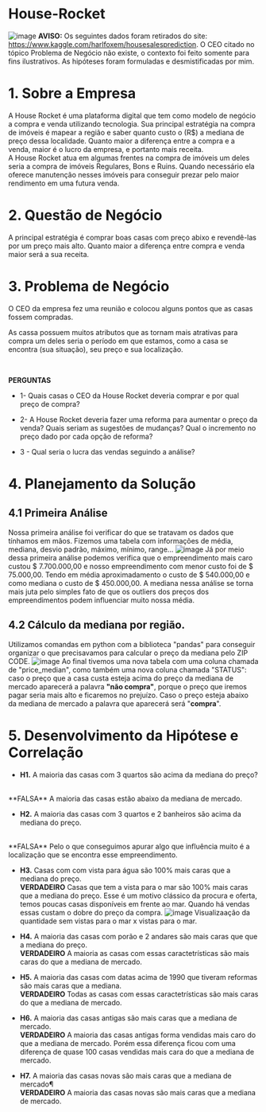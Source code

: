 # House-Rocket
![image](https://user-images.githubusercontent.com/94385953/148582727-3bca26ba-63e5-4869-9614-7273fe771316.png)
**AVISO:**  Os seguintes dados foram retirados do site:
<br> https://www.kaggle.com/harlfoxem/housesalesprediction. O CEO citado no tópico Problema de Negócio não existe, o contexto foi feito somente para fins ilustrativos. As hipóteses foram formuladas e desmistificadas por mim. 

# 1. Sobre a Empresa
A House Rocket é uma plataforma digital que tem como modelo de negócio a compra e venda utilizando tecnologia. Sua principal estratégia na compra de imóveis é mapear a região e saber quanto custo o (R$) a mediana de preço dessa localidade. Quanto maior a diferença entre a compra e a venda, maior é o lucro da empresa, e portanto mais receita. 
<br>
A House Rocket atua em algumas frentes na compra de imóveis um deles seria a compra de imóveis Regulares, Bons e Ruins. Quando necessário ela oferece manutenção nesses imóveis para conseguir prezar pelo maior rendimento em uma futura venda.

# 2. Questão de Negócio
A principal estratégia é comprar boas casas com preço abixo e revendê-las por um preço mais alto. Quanto maior a diferença entre compra e venda maior será a sua receita. 

# 3. Problema de Negócio
O CEO da empresa fez uma reunião e colocou alguns pontos que as casas fossem compradas. 
<br>

As cassa possuem muitos atributos que as tornam mais atrativas para compra um deles seria o período em que estamos, como a casa se encontra (sua situação), seu preço e sua localização.

<br>

**PERGUNTAS**
* 1- Quais casas o CEO da House Rocket deveria comprar e por qual preço de compra?

* 2- A House Rocket deveria fazer uma reforma para aumentar o preço da venda? Quais seriam as sugestões de mudanças? Qual o incremento no preço dado por cada opção de reforma?

* 3 - Qual seria o lucra das vendas seguindo a análise?


# 4. Planejamento da Solução

## 4.1 Primeira Análise 
Nossa primeira análise foi verificar do que se tratavam os dados que tínhamos em mãos. Fizemos uma tabela com informações de média, mediana, desvio padrão, máximo, mínimo, range... 
![image](https://user-images.githubusercontent.com/94385953/148584168-aa4e6b93-3ef4-4d02-8a97-7f352929d43b.png)
Já por meio dessa primeira análise podemos verifica que o empreendimento mais caro custou $ 7.700.000,00 e nosso empreendimento com menor custo foi de $ 75.000,00. Tendo em média aproximadamento o custo de $ 540.000,00 e como mediana o custo de $ 450.000,00. A mediana nessa análise se torna mais juta pelo simples fato de que os outliers dos preços dos empreendimentos podem influenciar muito nossa média. 

## 4.2 Cálculo da mediana por região.
Utilizamos comandas em python com a biblioteca "pandas" para conseguir organizar o que precisavamos para calcular o preço da mediana pelo ZIP CODE.
![image](https://user-images.githubusercontent.com/94385953/148584917-556f1aef-adf5-4fd5-a0a3-615d87516cb8.png)
Ao final tivemos uma nova tabela com uma coluna chamada de "price_median", como também uma nova coluna chamada "STATUS": caso o preço que a casa custa esteja acima do preço da mediana de mercado aparecerá a palavra **"não compra"**, porque o preço que iremos pagar seria mais alto e ficaremos no prejuízo. Caso o preço esteja abaixo da mediana de mercado a palavra que aparecerá será "**compra**". 


# 5. Desenvolvimento da Hipótese e Correlação

* **H1.** A maioria das casas com 3 quartos são acima da mediana do preço? 
<br> 
**FALSA** A maioria das casas estão abaixo da mediana de mercado. 

* **H2.** A maioria das casas com 3 quartos e 2 banheiros são acima da mediana do preço. 
<br>
**FALSA** Pelo o que conseguimos apurar algo que influência muito é a localização que se encontra esse empreendimento. 

* **H3.** Casas com com vista para água são 100% mais caras que a mediana do preço.
<br> **VERDADEIRO** Casas que tem a vista para o mar são 100% mais caras que a mediana do preço. Esse é um motivo clássico da procura e oferta, temos poucas casas disponíveis em frente ao mar. Quando há vendas essas custam o dobre do preço da compra. 
![image](https://user-images.githubusercontent.com/94385953/148585909-3c0783b3-6e3b-49b1-9353-e1400177cd61.png)
Visualizaação da quantidade sem vistas para o mar x vistas para o mar. 

* **H4.** A maioria das casas com porão e 2 andares são mais caras que que a mediana do preço.
<br> **VERDADEIRO** A maioria as casas com essas caractetrísticas são mais caras do que a mediana de mercado. 

* **H5.** A maioria das casas com datas acima de 1990 que tiveram reformas são mais caras que a mediana.
<br> **VERDADEIRO** Todas as casas com essas caractetrísticas são mais caras do que a mediana de mercado. 

* **H6.** A maioria das casas antigas são mais caras que a mediana de mercado. 
<br> **VERDADEIRO** A maioria das casas antigas forma vendidas mais caro do que a mediana de mercado. Porém essa diferença ficou com uma diferença de quase 100 casas vendidas mais cara do que a mediana de mercado. 

* **H7.** A maioria das casas novas são mais caras que a mediana de mercado¶
<br> **VERDADEIRO** A maioria das casas novas são mais caras que a mediana de mercado.


